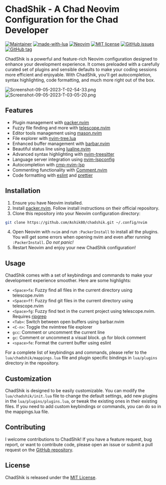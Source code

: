 # ChadShik - A Chad Neovim Configuration for the Chad Developer
[![Maintainer](https://img.shields.io/badge/maintainer-Ashik80-blue?logo=github&style=for-the-badge)](https://github.com/Ashik80)  [![made-with-lua](https://img.shields.io/badge/Made%20with-Lua-blue?logo=lua&style=for-the-badge)](https://www.lua.org/) [![Neovim](https://img.shields.io/badge/Neovim-0.9.0-green?style=for-the-badge&logo=Neovim)](https://neovim.io/) [![MIT license](https://img.shields.io/badge/License-MIT-brightgreen?style=for-the-badge)](https://lbesson.mit-license.org/) [![GitHub issues](https://img.shields.io/github/issues/Ashik80/chadshik?style=for-the-badge&kill_cache=1)](https://github.com/Ashik80/chadshik/issues) [![GitHub tag](https://img.shields.io/github/v/tag/Ashik80/chadshik?style=for-the-badge&kill_cache=1)](https://github.com/Ashik80/chadshik/tags/)

ChadShik is a powerful and feature-rich Neovim configuration designed to enhance your development experience. It comes preloaded with a carefully curated set of plugins and sensible defaults to make your coding sessions more efficient and enjoyable. With ChadShik, you'll get autocompletion, syntax highlighting, code formatting, and much more right out of the box.

![Screenshot-09-05-2023-T-02-54-33.png](https://i.postimg.cc/d3zctYXX/Screenshot-09-05-2023-T-02-54-33.png)
![Screenshot-09-05-2023-T-03-05-20.png](https://i.postimg.cc/L5M1zBky/Screenshot-09-05-2023-T-03-05-20.png)

## Features

-   Plugin management with  [packer.nvim](https://github.com/wbthomason/packer.nvim)
-   Fuzzy file finding and more with  [telescope.nvim](https://github.com/nvim-telescope/telescope.nvim)
-   Editor tools management using  [mason.nvim](https://github.com/williamboman/mason.nvim)
-   File explorer with  [nvim-tree.lua](https://github.com/kyazdani42/nvim-tree.lua)
-   Enhanced buffer management with  [barbar.nvim](https://github.com/romgrk/barbar.nvim)
-   Beautiful status line using  [lualine.nvim](https://github.com/hoob3rt/lualine.nvim)
-   Advanced syntax highlighting with  [nvim-treesitter](https://github.com/nvim-treesitter/nvim-treesitter)
-   Language server integration using  [nvim-lspconfig](https://github.com/neovim/nvim-lspconfig)
-   Autocompletion with  [cmp-nvim-lsp](https://github.com/hrsh7th/cmp-nvim-lsp)
-   Commenting functionality with [Comment.nvim](https://github.com/numToStr/Comment.nvim)
-   Code formatting with  [eslint](https://eslint.org/)  and  [prettier](https://prettier.io/)

## Installation

1.  Ensure you have Neovim installed.
2.  Install [packer.nvim](https://github.com/wbthomason/packer.nvim). Follow install instructions on their official repository.
3.  Clone this repository into your Neovim configuration directory:

```bash
git clone https://github.com/Ashik80/chadshik.git ~/.config/nvim
```

4.  Open Neovim with `nvim` and run  `:PackerInstall`  to install all the plugins. You will get some errors when opening nvim and even after running `:PackerInstall`. *Do not panic!* 
5.  Restart Neovim and enjoy your new ChadShik configuration!

## Usage

ChadShik comes with a set of keybindings and commands to make your development experience smoother. Here are some highlights:

- `<Space>fa`: Fuzzy find all files in the current directory using telescope.nvim
- `<Space>ff`: Fuzzy find git files in the current directory using telescope.nvim
- `<Space>fg`: Fuzzy find text in the current project using telescope.nvim. Requires [ripgrep](https://github.com/BurntSushi/ripgrep)
- `<Tab>`: Switch between open buffers using barbar.nvim
- `<C-n>`: Toggle the nvimtree file explorer
- `gcc`: Comment or uncomment the current line
- `gc`: Comment or uncommest a visual block. `gb` for block comment
- `<space>fe`: Format the current buffer using eslint

For a complete list of keybindings and commands, please refer to the `lua/chadshik/mappings.lua` file and plugin specific bindings in `lua/plugins` directory in the repository.

## Customization

ChadShik is designed to be easily customizable. You can modify the `lua/chadshik/init.lua` file to change the default settings, add new plugins in the `lua/plugins/plugins.lua`, or tweak the existing ones in their existing files. If you need to add custom keybindings or commands, you can do so in the mappings.lua file.

## Contributing

I welcome contributions to ChadShik! If you have a feature request, bug report, or want to contribute code, please open an issue or submit a pull request on the [GitHub repository](https://github.com/Ashik80/chadshik).

## License

ChadShik is released under the [MIT License](https://opensource.org/licenses/MIT).
